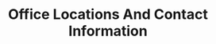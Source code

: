 ---
title: Office Locations And Contact Information
ref: office_locations_and_contact_information
weight: 1
---